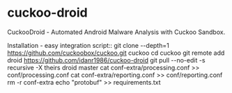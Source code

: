 # cuckoo-droid
CuckooDroid - Automated Android Malware Analysis with Cuckoo Sandbox.

Installation - easy integration script::
    git clone --depth=1 https://github.com/cuckoobox/cuckoo.git cuckoo
    cd cuckoo
    git remote add droid https://github.com/idanr1986/cuckoo-droid
    git pull --no-edit -s recursive -X theirs droid master 
    cat conf-extra/processing.conf >> conf/processing.conf
    cat conf-extra/reporting.conf >> conf/reporting.conf
    rm -r conf-extra
    echo "protobuf" >> requirements.txt
